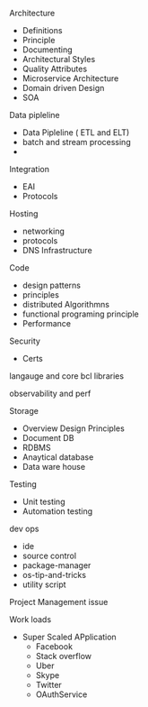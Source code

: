 Architecture 
- Definitions
- Principle
- Documenting
- Architectural Styles
- Quality Attributes
- Microservice Architecture
- Domain driven Design
- SOA 

Data pipleline
- Data Pipleline ( ETL and ELT)
- batch and stream processing
- 

Integration
 - EAI
 - Protocols

Hosting
 - networking
 - protocols  
 - DNS Infrastructure 

Code 
 - design patterns
 - principles
 - distributed Algorithmns
 - functional programing principle
 - Performance  

Security
 - Certs

langauge and core bcl libraries

observability and perf

Storage
 - Overview Design Principles
 - Document DB
 - RDBMS
 - Anaytical database
 - Data ware house

Testing
 -  Unit testing
 -  Automation testing


dev ops
 - ide
 - source control
 - package-manager
 - os-tip-and-tricks
 - utility script

Project Management issue

Work loads
 - Super Scaled APplication
    - Facebook
    - Stack overflow
    - Uber
    - Skype
    - Twitter
    - OAuthService
    
